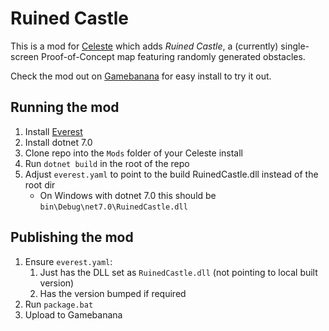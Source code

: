 # Ruined Castle

This is a mod for [Celeste](https://www.celestegame.com/) which adds _Ruined Castle_, a (currently) single-screen Proof-of-Concept map featuring randomly generated obstacles.

Check the mod out on [Gamebanana](https://gamebanana.com/mods/523196) for easy install to try it out.

## Running the mod

1. Install [Everest](https://everestapi.github.io/)
2. Install dotnet 7.0
3. Clone repo into the `Mods` folder of your Celeste install
4. Run `dotnet build` in the root of the repo
5. Adjust `everest.yaml` to point to the build RuinedCastle.dll instead of the root dir
    - On Windows with dotnet 7.0 this should be `bin\Debug\net7.0\RuinedCastle.dll`

## Publishing the mod

1. Ensure `everest.yaml`:
    1. Just has the DLL set as `RuinedCastle.dll` (not pointing to local built version)
    2. Has the version bumped if required
2. Run `package.bat`
3. Upload to Gamebanana
